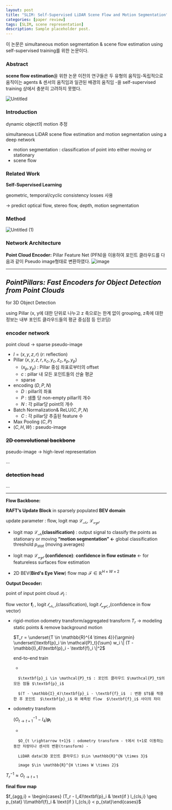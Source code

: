 ```yaml
---
layout: post
title: "SLIM: Self-Supervised LiDAR Scene Flow and Motion Segmentation"
categories: [paper review]
tags: [SLIM, scene representation]
description: Sample placeholder post.
---
```


이 논문은 simultaneous motion segmentation & scene flow estimation using self-supervised training를 위한 논문이다.
### Abstract
**scene flow estimation**을 위한 논문
이전의 연구들은 두 유형의 움직임-독립적으로 움직이는 agents & 센서의 움직임과 일관된 배경의 움직임  -을 self-supervised training 상에서 충분히 고려하지 못했다.

![Untitled](https://github.com/eunseon02/eunseon02.github.io/assets/108911413/78d4793a-83d8-4747-826d-225a3710aad5)


### Introduction
dynamic object의 motion 추정

simultaneous LiDAR scene flow estimation and motion segmentation using a
deep network

- motion segmentation : classification of point into either moving or stationary
- scene flow

### Related Work
**Self-Supervised Learning**

geometric, temporal/cyclic consistency losses 사용

→ predict optical flow, stereo flow, depth,  motion segmentation


### Method
![Untitled (1)](https://github.com/eunseon02/eunseon02.github.io/assets/108911413/9dca53f8-1918-4718-921a-af2d212fbbcb)

### Network Architecture
**Point Cloud Encoder:**
Pillar Feature Net (PFN)을 이용하여 포인트 클라우드를 다음과 같이 Pseudo image형태로 변환하였다.
![image](https://github.com/eunseon02/eunseon02.github.io/assets/108911413/7eb5eb11-3f5c-4a0d-87ae-da7442256a2a)

---

## ***PointPillars: Fast Encoders for Object Detection from Point Clouds***
for 3D Object Detection

using Pillar (x, y에 대한 단위로 나누고 z 축으로는 한계 없이 grouping, z축에 대한 정보는 내부 포인트 클라우드들의 평균 중심점 등 인코딩)

### encoder network

point cloud → sparse pseudo-image 

- $l = (x, y, z, r)$ ($r$: reflection)
- Pillar $(x, y, z, r, x_c, y_c, z_c, x_p, y_p)$
    - $(x_p, y_p)$ : Pillar 중심 좌표로부터의 offset
    - $c$ : pillar 내 모든 포인트들의 산술 평균
    - sparse
- encoding $(D, P, N)$
    - $D$ : pillar의 좌표
    - $P$ : 샘플 당 non-empty pillar의 개수
    - $N$ : 각 pillar당 point의 개수
- Batch Normalization& ReLU$(C, P, N)$
    - $C$ : 각 pillar당 추출된 feature 수
- Max Pooling $(C, P)$
- $(C, H, W)$ : pseudo-image

### **~~2D convolutional backbone~~**

pseudo-image → high-level representation

…

### **~~detection head~~**

…


---
**Flow Backbone:**

**RAFT’s Update Block** in sparsely populated **BEV domain**

update parameter : flow, logit map $\mathcal{L_{cls}}$, $\mathcal{L_{wgt}}$ 

- logit map $\mathcal{L_{cls}}$**(classification)** : output signal to classify the points as stationary or moving **“motion segmentation” ←** global classification threshold $p_{stat}$ (moving averages)
- logit map $\mathcal{L_{wgt}}$ **(confidence)**: **confidence in flow estimate** ← for featureless surfaces flow estimation

- 2D BEV(**Bird's Eye View**) flow map $\mathcal{F}\in \mathbb{R}^{H \times W \times 2}$


**Output Decoder:**

point of input point cloud $\mathcal{P}_t$ : 

flow vector $\textbf{f}_i$ , logit $\mathcal{l_{cls, i}}$(classification), logit $\mathcal{l_{wgt, i}}$(confidence in flow vector)

- rigid-motion odometry transform/aggregated transform $T_r$ → modeling static points & remove background motion
    
    $T_r = \underset{T \in \mathbb{R}^{4 \times 4}}{\argmin} \underset{\textbf{p}_i \in \mathcal{P}_t}{\sum} w_i \| (T - \mathbb{I}_4)\textbf{p}_i - \textbf{f}_i \|^2$
    
    end-to-end train
    
    - 
        
        $\textbf{p}_i \in \mathcal{P}_t$ : 포인트 클라우드 $\mathcal{P}_t$의 모든 점들 $\textbf{p}_i$
        
        $(T - \mathbb{I}_4)\textbf{p}_i - \textbf{f}_i$  : 변환 $T$를 적용한 후 포인트  $\textbf{p}_i$ 와 예측된 flow  $\textbf{f}_i$ 사이의 차이
        
    
- odometry transform
    
    $\left( O_{t \rightarrow t+1}^{-1} - I_4 \right) \textbf{p}_i$
    
    - 
        
        $O_{t \rightarrow t+1}$ : odometry transform - t에서 t+1로 이동하는 동안 차량이나 센서의 변환(transform) -
        
        LiDAR data(3D 포인트 클라우드) $\in \mathbb{R}^{N \times 3}$
        
        image $\in \mathbb{R}^{H \times W \times 2}$ 
        

$T_r^{-1} \approx O_{t \rightarrow t+1}$


**final flow map**

$f_{agg,i} = \begin{cases} (T_r - I_4)\textbf{p}_i & \text{if } l_{cls,i} \geq p_{stat} \\\mathbf{f}_i & \text{if } l_{cls,i} < p_{stat}\end{cases}$
